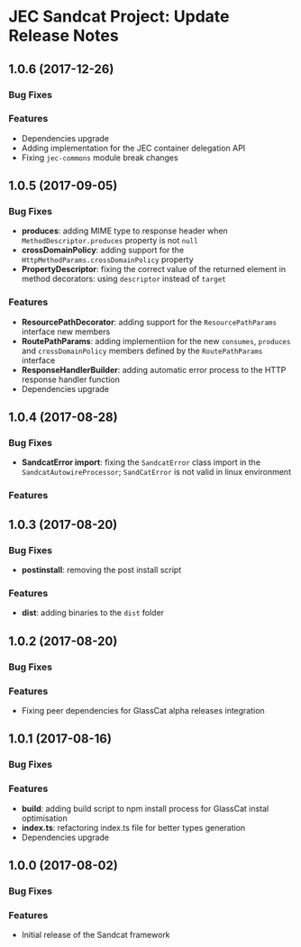 # JEC Sandcat Project: Update Release Notes

<a name="jec-sandcat-1.0.6"></a>
## **1.0.6** (2017-12-26)

### Bug Fixes

### Features

- Dependencies upgrade
- Adding implementation for the JEC container delegation API
- Fixing `jec-commons` module break changes

<a name="jec-sandcat-1.0.5"></a>
## **1.0.5** (2017-09-05)

### Bug Fixes

- **produces**: adding MIME type to response header when `MethodDescriptor.produces` property is not `null`
- **crossDomainPolicy**: adding support for the `HttpMethodParams.crossDomainPolicy` property
- **PropertyDescriptor**: fixing the correct value of the returned element in method decorators: using `descriptor` instead of `target`

### Features

- **ResourcePathDecorator**: adding support for the `ResourcePathParams` interface new members
- **RoutePathParams**: adding implementiion for the new `consumes`, `produces` and `crossDomainPolicy` members defined by the `RoutePathParams` interface
- **ResponseHandlerBuilder**: adding automatic error process to the HTTP response handler function
- Dependencies upgrade

<a name="jec-sandcat-1.0.4"></a>
## **1.0.4** (2017-08-28)

### Bug Fixes

- **SandcatError import**: fixing the `SandcatError` class import in the `SandcatAutowireProcessor`; `SandCatError` is not valid in linux environment

### Features

<a name="jec-sandcat-1.0.3"></a>
## **1.0.3** (2017-08-20)

### Bug Fixes

- **postinstall**: removing the post install script

### Features

- **dist**: adding binaries to the `dist` folder

<a name="jec-sandcat-1.0.2"></a>
## **1.0.2** (2017-08-20)

### Bug Fixes

### Features

- Fixing peer dependencies for GlassCat alpha releases integration

<a name="jec-sandcat-1.0.1"></a>
## **1.0.1** (2017-08-16)

### Bug Fixes

### Features

- **build**: adding build script to npm install process for GlassCat instal optimisation
- **index.ts**: refactoring index.ts file for better types generation
- Dependencies upgrade

<a name="jec-sandcat-1.0.0"></a>
## **1.0.0** (2017-08-02)

### Bug Fixes

### Features

- Initial release of the Sandcat framework